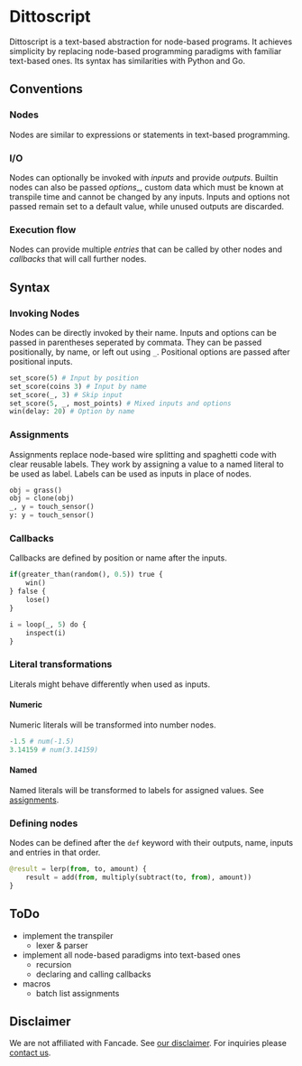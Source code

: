 # Dittoscript

Dittoscript is a text-based abstraction for node-based programs. It achieves
simplicity by replacing node-based programming paradigms with familiar
text-based ones. Its syntax has similarities with Python and Go.

## Conventions

### Nodes

Nodes are similar to expressions or statements in text-based programming.

### I/O

Nodes can optionally be invoked with _inputs_ and provide _outputs_. Builtin
nodes can also be passed _options__, custom data which must be known at transpile time and cannot be changed by any
inputs. Inputs and options not passed remain set to a default value, while
unused outputs are discarded.

### Execution flow

Nodes can provide multiple _entries_ that can be called by other nodes and
_callbacks_ that will call further nodes.

## Syntax

### Invoking Nodes

Nodes can be directly invoked by their name. Inputs and options can be passed
in parentheses seperated by commata. They can be passed positionally, by name,
or left out using `_`. Positional options are passed after positional inputs.

```py
set_score(5) # Input by position
set_score(coins 3) # Input by name
set_score(_, 3) # Skip input
set_score(5, _, most_points) # Mixed inputs and options
win(delay: 20) # Option by name
```

### Assignments

Assignments replace node-based wire splitting and spaghetti code with clear
reusable labels. They work by assigning a value to a named literal to be used as label. Labels can be used as inputs in place of nodes.

```py
obj = grass()
obj = clone(obj)
_, y = touch_sensor()
y: y = touch_sensor()
```

### Callbacks

Callbacks are defined by position or name after the inputs.

```py
if(greater_than(random(), 0.5)) true {
    win()
} false {
    lose()
}

i = loop(_, 5) do {
    inspect(i)
}
```

### Literal transformations

Literals might behave differently when used as inputs.

#### Numeric

Numeric literals will be transformed into number nodes.

```py
-1.5 # num(-1.5)
3.14159 # num(3.14159)
```

#### Named

Named literals will be transformed to labels for assigned values. See [assignments](#assignments).

### Defining nodes

Nodes can be defined after the `def` keyword with their outputs, name, inputs
and entries in that order.

```py
@result = lerp(from, to, amount) {
    result = add(from, multiply(subtract(to, from), amount))
}
```

## ToDo

- implement the transpiler
  - lexer & parser
- implement all node-based paradigms into text-based ones
  - recursion
  - declaring and calling callbacks
- macros
  - batch list assignments

## Disclaimer

We are not affiliated with Fancade. See
[our disclaimer](https://cade.party/disclaimer). For inquiries please
[contact us](https://cade.party/contact).
